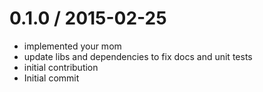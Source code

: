 
0.1.0 / 2015-02-25
==================

  * implemented your mom
  * update libs and dependencies to fix docs and unit tests
  * initial contribution
  * Initial commit
